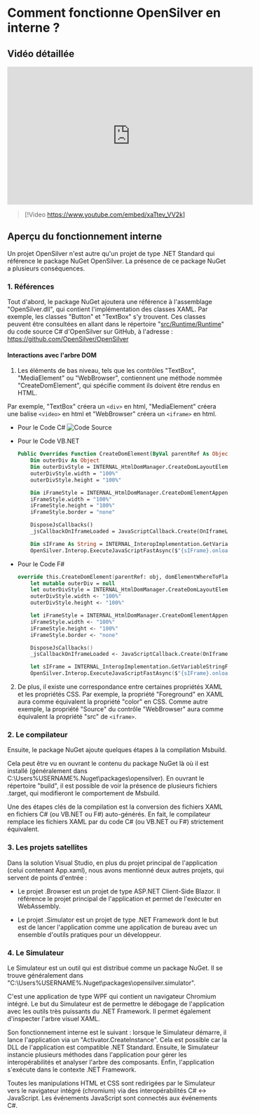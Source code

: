 # Comment fonctionne OpenSilver en interne ?

## Vidéo détaillée
<iframe width="560" height="315" src="https://www.youtube.com/embed/xaTtev_VV2k?si=eDL0IHqTOcs9aJK-" title="YouTube video player" frameborder="0" allow="accelerometer; autoplay; clipboard-write; encrypted-media; gyroscope; picture-in-picture; web-share" referrerpolicy="strict-origin-when-cross-origin" allowfullscreen></iframe>

> [!Video https://www.youtube.com/embed/xaTtev_VV2k]

## Aperçu du fonctionnement interne

Un projet OpenSilver n'est autre qu'un projet de type .NET Standard qui référence le package NuGet OpenSilver. La présence de ce package NuGet a plusieurs conséquences.

### 1. Références

Tout d'abord, le package NuGet ajoutera une référence à l'assemblage "OpenSilver.dll", qui contient l'implémentation des classes XAML. Par exemple, les classes "Button" et "TextBox" s'y trouvent.
Ces classes peuvent être consultées en allant dans le répertoire "[src/Runtime/Runtime](https://github.com/OpenSilver/OpenSilver/tree/master/src/Runtime/Runtime)" du code source C# d'OpenSilver sur GitHub, à l'adresse : https://github.com/OpenSilver/OpenSilver

#### Interactions avec l'arbre DOM
1. Les éléments de bas niveau, tels que les contrôles "TextBox", "MediaElement" ou "WebBrowser", contiennent une méthode nommée "CreateDomElement", qui spécifie comment ils doivent être rendus en HTML.

  Par exemple, "TextBox" créera un `<div>` en html, "MediaElement" créera une balise `<video>` en html et "WebBrowser" créera un `<iframe>` en html.

  * Pour le Code C#
  ![Code Source](https://raw.githubusercontent.com/UserwareDocumentation/userware-docs/main/images/94c9417efa55451ea36e013f9d8fbaf9.png)

  * Pour le Code VB.NET
    ```vb
    Public Overrides Function CreateDomElement(ByVal parentRef As Object, <Out> ByRef domElementWhereToPlaceChildren As Object) As Object
        Dim outerDiv As Object
        Dim outerDivStyle = INTERNAL_HtmlDomManager.CreateDomLayoutElementAppendItAndGetStyle("div", parentRef, Me, outerDiv)
        outerDivStyle.width = "100%"
        outerDivStyle.height = "100%"

        Dim iFrameStyle = INTERNAL_HtmlDomManager.CreateDomElementAppendItAndGetStyle("iframe", outerDiv, Me, _iFrame)
        iFrameStyle.width = "100%"
        iFrameStyle.height = "100%"
        iFrameStyle.border = "none"

        DisposeJsCallbacks()
        _jsCallbackOnIframeLoaded = JavaScriptCallback.Create(OnIframeLoad, True)

        Dim sIFrame As String = INTERNAL_InteropImplementation.GetVariableStringForJS(_iFrame)
        OpenSilver.Interop.ExecuteJavaScriptFastAsync($"{sIFrame}.onload = {INTERNAL_InteropImplementation.GetVariableStringForJS(_jsCallbackOnIframeLoaded)}")
    ```

  * Pour le Code F#
    ```fs
    override this.CreateDomElement(parentRef: obj, domElementWhereToPlaceChildren : byref<obj>) =
        let mutable outerDiv = null
        let outerDivStyle = INTERNAL_HtmlDomManager.CreateDomLayoutElementAppendItAndGetStyle("div", parentRef, this, &outerDiv)
        outerDivStyle.width <- "100%"
        outerDivStyle.height <- "100%"

        let iFrameStyle = INTERNAL_HtmlDomManager.CreateDomElementAppendItAndGetStyle("iframe", outerDiv, this, &_iFrame)
        iFrameStyle.width <- "100%"
        iFrameStyle.height <- "100%"
        iFrameStyle.border <- "none"

        DisposeJsCallbacks()
        _jsCallbackOnIframeLoaded <- JavaScriptCallback.Create(OnIframeLoad, true)

        let sIFrame = INTERNAL_InteropImplementation.GetVariableStringForJS(_iFrame)
        OpenSilver.Interop.ExecuteJavaScriptFastAsync($"{sIFrame}.onload = {INTERNAL_InteropImplementation.GetVariableStringForJS(_jsCallbackOnIframeLoaded)}")
    ```

2. De plus, il existe une correspondance entre certaines propriétés XAML et les propriétés CSS. Par exemple, la propriété "Foreground" en XAML aura comme équivalent la propriété "color" en CSS. Comme autre exemple, la propriété "Source" du contrôle "WebBrowser" aura comme équivalent la propriété "src" de `<iframe>`.

### 2. Le compilateur

Ensuite, le package NuGet ajoute quelques étapes à la compilation Msbuild.

Cela peut être vu en ouvrant le contenu du package NuGet là où il est installé (généralement dans C:\Users\%USERNAME%\.Nuget\packages\opensilver\). En ouvrant le répertoire "build", il est possible de voir la présence de plusieurs fichiers .target, qui modifieront le comportement de Msbuild.

Une des étapes clés de la compilation est la conversion des fichiers XAML en fichiers C# (ou VB.NET ou F#) auto-générés. En fait, le compilateur remplace les fichiers XAML par du code C# (ou VB.NET ou F#) strictement équivalent.

### 3. Les projets satellites

Dans la solution Visual Studio, en plus du projet principal de l'application (celui contenant App.xaml), nous avons mentionné deux autres projets, qui servent de points d'entrée :

* Le projet .Browser est un projet de type ASP.NET Client-Side Blazor. Il référence le projet principal de l'application et permet de l'exécuter en WebAssembly.

* Le projet .Simulator est un projet de type .NET Framework dont le but est de lancer l'application comme une application de bureau avec un ensemble d'outils pratiques pour un développeur.

### 4. Le Simulateur

Le Simulateur est un outil qui est distribué comme un package NuGet. Il se trouve généralement dans "C:\Users\%USERNAME%\.Nuget\packages\opensilver.simulator".

C'est une application de type WPF qui contient un navigateur Chromium intégré. Le but du Simulateur est de permettre le débogage de l'application avec les outils très puissants du .NET Framework. Il permet également d'inspecter l'arbre visuel XAML.

Son fonctionnement interne est le suivant : lorsque le Simulateur démarre, il lance l'application via un "Activator.CreateInstance". Cela est possible car la DLL de l'application est compatible .NET Standard. Ensuite, le Simulateur instancie plusieurs méthodes dans l'application pour gérer les interopérabilités et analyser l'arbre des composants. Enfin, l'application s'exécute dans le contexte .NET Framework.

Toutes les manipulations HTML et CSS sont redirigées par le Simulateur vers le navigateur intégré (chromium) via des interopérabilités C# <-> JavaScript. Les événements JavaScript sont connectés aux événements C#.